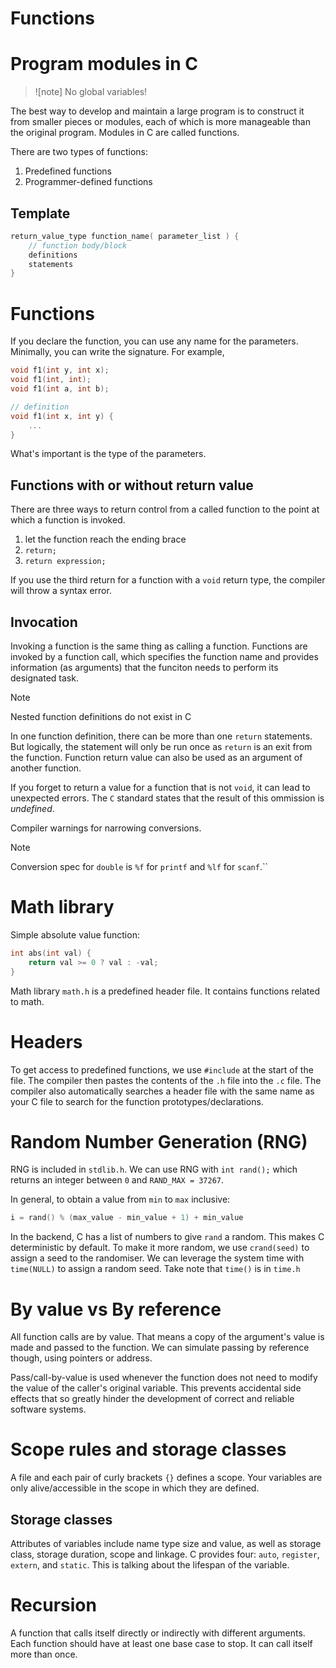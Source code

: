 Functions
==

# Program modules in C
> ![note]
> No global variables!

The best way to develop and maintain a large program is to construct it from smaller pieces or modules,
each of which is more manageable than the original program.
Modules in C are called functions.

There are two types of functions:
1. Predefined functions
2. Programmer-defined functions

## Template
```c
return_value_type function_name( parameter_list ) {
    // function body/block
    definitions
    statements
}
```

# Functions
If you declare the function, you can use any name for the parameters.
Minimally, you can write the signature.
For example,
```c
void f1(int y, int x);
void f1(int, int);
void f1(int a, int b);

// definition
void f1(int x, int y) {
    ...
}
```
What's important is the type of the parameters.

## Functions with or without return value
There are three ways to return control from a called function to the point at which a function is invoked.
1. let the function reach the ending brace
2. `return;`
3. `return expression;`

If you use the third return for a function with a `void` return type, the compiler will throw a syntax error.

## Invocation
Invoking a function is the same thing as calling a function.
Functions are invoked by a function call, which specifies the function name and provides information (as arguments)
that the funciton needs to perform its designated task.

> [!note]
> Nested function definitions do not exist in C

In one function definition, there can be more than one `return` statements.
But logically, the statement will only be run once as `return` is an exit from the function.
Function return value can also be used as an argument of another function.

If you forget to return a value for a function that is not `void`, it can lead to unexpected errors.
The `C` standard states that the result of this ommission is *undefined*.

Compiler warnings for narrowing conversions.

> [!note]
> Conversion spec for `double` is `%f` for `printf` and `%lf` for `scanf`.``

# Math library

Simple absolute value function:
```c
int abs(int val) {
    return val >= 0 ? val : -val;
}
```

Math library `math.h` is a predefined header file.
It contains functions related to math.

# Headers
To get access to predefined functions, we use `#include` at the start of the file.
The compiler then pastes the contents of the `.h` file into the `.c` file.
The compiler also automatically searches a header file with the same name as your C file
to search for the function prototypes/declarations.

# Random Number Generation (RNG)
RNG is included in `stdlib.h`.
We can use RNG with `int rand();` which returns an integer between `0` and `RAND_MAX = 37267`.

In general, to obtain a value from `min` to `max` inclusive:
```c
i = rand() % (max_value - min_value + 1) + min_value
```
In the backend, C has a list of numbers to give `rand` a random.
This makes C deterministic by default.
To make it more random, we use `crand(seed)` to assign a seed to
the randomiser.
We can leverage the system time with `time(NULL)` to assign a random seed.
Take note that `time()` is in `time.h`

# By value vs By reference
All function calls are by value.
That means a copy of the argument's value is made and passed to the function.
We can simulate passing by reference though, using pointers or address.

Pass/call-by-value is used whenever the function does not need to modify the value of the caller's original variable.
This prevents accidental side effects that so greatly hinder the development of correct and reliable software systems.

# Scope rules and storage classes
A file and each pair of curly brackets `{}` defines a scope.
Your variables are only alive/accessible in the scope in which they are defined.

## Storage classes
Attributes of variables include name type size and value, as well as storage class, storage duration, scope and linkage.
C provides four: `auto`, `register`, `extern`, and `static`. 
This is talking about the lifespan of the variable.

# Recursion
A function that calls itself directly or indirectly with different arguments.
Each function should have at least one base case to stop.
It can call itself more than once.


